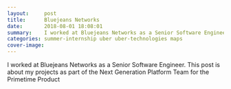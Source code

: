 ```yaml
---
layout:     post
title:      Bluejeans Networks
date:       2018-08-01 18:08:01
summary:    I worked at Bluejeans Networks as a Senior Software Engineer. This post is about my projects as part of the Next Generation Platform Team for the Primetime Product
categories: summer-internship uber uber-technologies maps 
cover-image: 
---
```


I worked at Bluejeans Networks as a Senior Software Engineer. This post is about my projects as part of the Next Generation Platform Team for the Primetime Product
